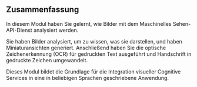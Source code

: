 ## <a name="summary"></a>Zusammenfassung

In diesem Modul haben Sie gelernt, wie Bilder mit dem Maschinelles Sehen-API-Dienst analysiert werden.

Sie haben Bilder analysiert, um zu wissen, was sie darstellen, und haben Miniaturansichten generiert. Anschließend haben Sie die optische Zeichenerkennung (OCR) für gedruckten Text ausgeführt und Handschrift in gedruckte Zeichen umgewandelt.

Dieses Modul bildet die Grundlage für die Integration visueller Cognitive Services in eine in beliebigen Sprachen geschriebene Anwendung.